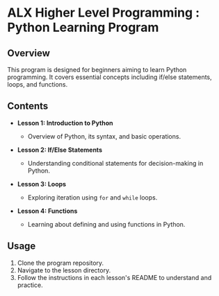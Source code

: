 # ALX Higher Level Programming : Python Learning Program

## Overview

This program is designed for beginners aiming to learn Python programming. It covers essential concepts including if/else statements, loops, and functions.

## Contents

- **Lesson 1: Introduction to Python**
  - Overview of Python, its syntax, and basic operations.

- **Lesson 2: If/Else Statements**
  - Understanding conditional statements for decision-making in Python.

- **Lesson 3: Loops**
  - Exploring iteration using `for` and `while` loops.

- **Lesson 4: Functions**
  - Learning about defining and using functions in Python.

## Usage

1. Clone the program repository.
2. Navigate to the lesson directory.
3. Follow the instructions in each lesson's README to understand and practice.



